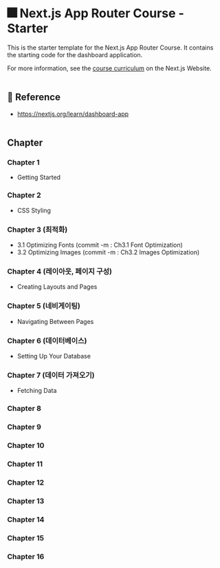 # 🎆 Next.js App Router Course - Starter

This is the starter template for the Next.js App Router Course. It contains the starting code for the dashboard application.

For more information, see the [course curriculum](https://nextjs.org/learn) on the Next.js Website.
<br><br>

## 🌿 Reference

- https://nextjs.org/learn/dashboard-app<br><br>

## Chapter

### Chapter 1

- Getting Started

### Chapter 2

- CSS Styling

### Chapter 3 (최적화)

- 3.1 Optimizing Fonts (commit -m : Ch3.1 Font Optimization)
- 3.2 Optimizing Images (commit -m : Ch3.2 Images Optimization)

### Chapter 4 (레이아웃, 페이지 구성)

- Creating Layouts and Pages

### Chapter 5 (네비게이팅)

- Navigating Between Pages

### Chapter 6 (데이터베이스)

- Setting Up Your Database

### Chapter 7 (데이터 가져오기)

- Fetching Data

### Chapter 8

### Chapter 9

### Chapter 10

### Chapter 11

### Chapter 12

### Chapter 13

### Chapter 14

### Chapter 15

### Chapter 16
